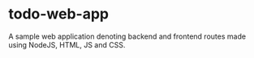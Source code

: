 # todo-web-app
A sample web application denoting backend and frontend routes made using NodeJS, HTML, JS and CSS.
